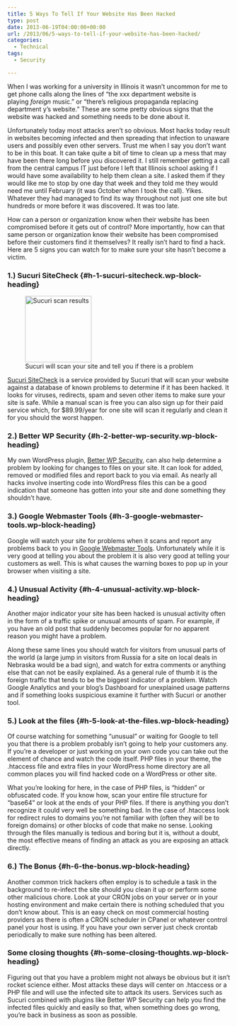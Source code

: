 ```yaml
---
title: 5 Ways To Tell If Your Website Has Been Hacked
type: post
date: 2013-06-19T04:00:00+00:00
url: /2013/06/5-ways-to-tell-if-your-website-has-been-hacked/
categories:
  - Technical
tags:
  - Security

---
```

When I was working for a university in Illinois it wasn’t uncommon for me to get phone calls along the lines of “the xxx department website is playing&nbsp;_foreign_ music.” or “there’s religious propaganda replacing department y’s website.” These are some pretty obvious signs that the website was hacked and something needs to be done about it.

Unfortunately today most attacks aren’t so obvious. Most hacks today result in websites becoming infected and then spreading that infection to unaware users and possibly even other servers. Trust me when I say you don’t want to be in this boat. It can take quite a bit of time to clean up a mess that may have been there long before you discovered it. I still remember getting a call from the central campus IT just before I left that Illinois school asking if I would have some availability to help them clean a site. I asked them if they would like me to stop by one day that week and they told me they would need me until February (it was October when I took the call). Yikes. Whatever they had managed to find its way throughout not just one site but hundreds or more before it was discovered. It was too late.

How can a person or organization know when their website has been compromised before it gets out of control? More importantly, how can that same person or organization know their website has been compromised before their customers find it themselves? It really isn’t hard to find a hack. Here are 5 signs you can watch for to make sure your site hasn’t become a victim.

### 1.) Sucuri SiteCheck {#h-1-sucuri-sitecheck.wp-block-heading}

<div class="wp-block-image">
  <figure class="alignright size-large"><img loading="lazy" decoding="async" width="150" height="150" src="/images/2013/06/sucuri-results-150x150-1.png" alt="Sucuri scan results" class="wp-image-365" /><figcaption>Sucuri will scan your site and tell you if there is a problem</figcaption></figure>
</div>

<a title="Sucuri SiteCheck" href="http://sitecheck.sucuri.net/scanner/" target="_blank" rel="noopener noreferrer">Sucuri SiteCheck</a>&nbsp;is a service provided by Sucuri that will scan your website against a database of known problems to determine if it has been hacked. It looks for viruses, redirects, spam and seven other items to make sure your site is safe. While a manual scan is free you can also sign up for their paid service which, for $89.99/year for one site will scan it regularly and clean it for you should the worst happen.

### 2.) Better WP Security {#h-2-better-wp-security.wp-block-heading}

My own WordPress plugin, <a title="Better WP Security" href="https://wordpress.org/plugins/better-wp-security/" target="_blank" rel="noopener noreferrer">Better WP Security</a>, can also help determine a problem by looking for changes to files on your site. It can look for added, removed or modified files and report back to you via email. As nearly all hacks involve inserting code into WordPress files this can be a good indication that someone has gotten into your site and done something they shouldn’t have.

### 3.) Google Webmaster Tools {#h-3-google-webmaster-tools.wp-block-heading}

Google will watch your site for problems when it scans and report any problems back to you in <a href="https://search.google.com/" target="_blank" rel="noreferrer noopener">Google Webmaster Tools</a>. Unfortunately while it is very good at telling you about the problem it is also very good at telling your customers as well. This is what causes the warning boxes to pop up in your browser when visiting a site.

### 4.) Unusual Activity {#h-4-unusual-activity.wp-block-heading}

Another major indicator your site has been hacked is unusual activity often in the form of a traffic spike or unusual amounts of spam. For example, if you have an old post that suddenly becomes popular for no apparent reason you might have a problem.

Along these same lines you should watch for visitors from unusual parts of the world (a large jump in visitors from Russia for a site on local deals in Nebraska would be a bad sign), and watch for extra comments or anything else that can not be easily explained. As a general rule of thumb it is the foreign traffic that tends to be the biggest indicator of a problem. Watch Google Analytics and your blog’s Dashboard for unexplained usage patterns and if something looks suspicious examine it further with Sucuri or another tool.

### 5.) Look at the files {#h-5-look-at-the-files.wp-block-heading}

Of course watching for something “unusual” or waiting for Google to tell you that there is a problem probably isn’t going to help your customers any. If you’re a developer or just working on your own code you can take out the element of chance and watch the code itself. PHP files in your theme, the .htaccess file and extra files in your WordPress home directory are all common places you will find hacked code on a WordPress or other site.

What you’re looking for here, in the case of PHP files, is “hidden” or obfuscated code. If you know how, scan your entire file structure for “base64” or look at the ends of your PHP files. If there is anything you don’t recognize it could very well be something bad. In the case of .htaccess look for redirect rules to domains you’re not familiar with (often they will be to foreign domains) or other blocks of code that make no sense. Looking through the files manually is tedious and boring but it is, without a doubt, the most effective means of finding an attack as you are exposing an attack directly.

### 6.) The Bonus {#h-6-the-bonus.wp-block-heading}

Another common trick hackers often employ is to schedule a task in the background to re-infect&nbsp;the site should you clean it up or perform some other malicious chore. Look at your CRON jobs on your server or in your hosting environment and make certain there is nothing scheduled that you don’t know about. This is an easy check on most commercial hosting providers as there is often a CRON scheduler in CPanel or whatever control panel your host is using. If you have your own server just check crontab periodically to make sure nothing has been altered.

### Some closing thoughts {#h-some-closing-thoughts.wp-block-heading}

Figuring out that you have a problem might not always be obvious but it isn’t rocket science either. Most attacks these days will center on .htaccess or a PHP file and will use the infected site to attack its users. Services such as Sucuri combined with plugins like Better WP Security can help you find the infected files quickly and easily so that, when something does go wrong, you’re back in business as soon as possible.